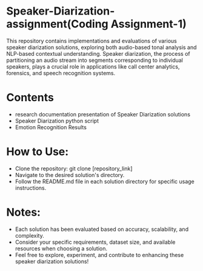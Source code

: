 # Speaker-Diarization-assignment(Coding Assignment-1)
This repository contains implementations and evaluations of various speaker diarization solutions, exploring both audio-based tonal analysis and NLP-based contextual understanding. Speaker diarization, the process of partitioning an audio stream into segments corresponding to individual speakers, plays a crucial role in applications like call center analytics, forensics, and speech recognition systems.

# Contents 
* research documentation presentation of Speaker Diarization solutions
* Speaker Diarization python script
* Emotion Recognition Results

# How to Use:
* Clone the repository: git clone [repository_link]
* Navigate to the desired solution's directory.
* Follow the README.md file in each solution directory for specific usage instructions.
# Notes:
* Each solution has been evaluated based on accuracy, scalability, and complexity.
* Consider your specific requirements, dataset size, and available resources when choosing a solution.
* Feel free to explore, experiment, and contribute to enhancing these speaker diarization solutions!


